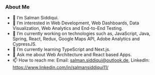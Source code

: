 ### About Me

- 👋 I’m Salman Siddiqui.
- 👀 I’m interested in Web Development, Web Dashboards, Data Visualization, Web Analytics and End-to-End Testing.
- 🔭 I’m currently working on technologies such as, JavaScript, Java, Spring, React, Redux, Google Maps API, Adobe Analytics and CypressJS.
- 🌱 I’m currently learning TypeScript and Next.js.
- 💬 Ask me about Web Architecture and React based Apps.
- 📫 How to reach me:
      Email: salman.siddiqui@outlook.de,
      LinkedIn: https://www.linkedin.com/in/salmansiddiqui11/



